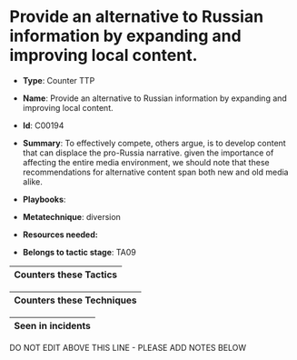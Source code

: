 # Provide an alternative to Russian information by expanding and improving local content.

* **Type**: Counter TTP

* **Name**: Provide an alternative to Russian information by expanding and improving local content.

* **Id**: C00194

* **Summary**: To effectively compete, others argue, is to develop content that can displace the pro-Russia narrative. given the importance of affecting the entire media environment, we should note that these recommendations for alternative content span both new and old media alike.

* **Playbooks**: 

* **Metatechnique**: diversion

* **Resources needed:** 

* **Belongs to tactic stage**: TA09


| Counters these Tactics |
| ---------------------- |



| Counters these Techniques |
| ------------------------- |



| Seen in incidents |
| ----------------- |


DO NOT EDIT ABOVE THIS LINE - PLEASE ADD NOTES BELOW